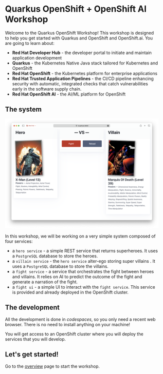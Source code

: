 # Quarkus OpenShift + OpenShift AI Workshop

Welcome to the Quarkus OpenShift Workshop! This workshop is designed to help you get started with Quarkus and OpenShift and OpenShift.ai.
You are going to learn about:

- **Red Hat Developer Hub** - the developer portal to initiate and maintain application development
- **Quarkus** - the Kubernetes Native Java stack tailored for Kubernetes and OpenShift
- **Red Hat OpenShift** - the Kubernetes platform for enterprise applications
- **Red Hat Trusted Application Pipelines** - the CI/CD pipeline enhancing security with automatic, integrated checks that catch vulnerabilities early in the software supply chain.
- **Red Hat OpenShift AI** - the AI/ML platform for OpenShift

## The system

![The fight user interface, showing a sample fight](images/fight-ui.png)

In this workshop, we will be working on a very simple system composed of four services:

- a `hero service` - a simple REST service that returns superheroes. It uses a `PostgreSQL` database to store the heroes.
- a `villain service` - the `hero service` alter-ego storing super villains . It uses a `PostgreSQL` database to store the villains.
- a `fight service` - a service that orchestrates the fight between heroes and villains. It relies on AI to predict the outcome of the fight and generate a narration of the fight.
- a `fight ui` - a simple UI to interact with the `fight service`. This service is provided and already deployed in the OpenShift cluster.

## The development

All the development is done in _codespaces_, so you only need a recent web browser. 
There is no need to install anything on your machine!

You will get access to an OpenShift cluster where you will deploy the services that you will develop.

## Let's get started! 

Go to the [overview](./overview.md) page to start the workshop.